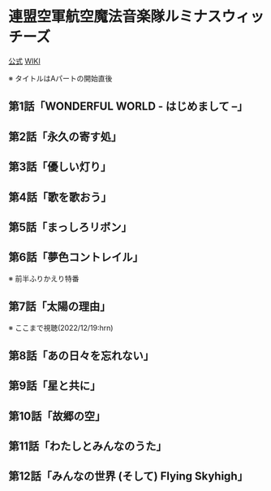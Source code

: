 # 連盟空軍航空魔法音楽隊ルミナスウィッチーズ

[公式](http://w-witch.jp/luminous/) 
[WIKI](https://ja.wikipedia.org/wiki/%E9%80%A3%E7%9B%9F%E7%A9%BA%E8%BB%8D%E8%88%AA%E7%A9%BA%E9%AD%94%E6%B3%95%E9%9F%B3%E6%A5%BD%E9%9A%8A%E3%83%AB%E3%83%9F%E3%83%8A%E3%82%B9%E3%82%A6%E3%82%A3%E3%83%83%E3%83%81%E3%83%BC%E3%82%BA) 

※ タイトルはAパートの開始直後

## 第1話「WONDERFUL WORLD - はじめまして –」

## 第2話「永久の寄す処」

## 第3話「優しい灯り」

## 第4話「歌を歌おう」

## 第5話「まっしろリボン」

## 第6話「夢色コントレイル」

※ 前半ふりかえり特番

## 第7話「太陽の理由」

※ ここまで視聴(2022/12/19:hrn)

## 第8話「あの日々を忘れない」

## 第9話「星と共に」

## 第10話「故郷の空」

## 第11話「わたしとみんなのうた」

## 第12話「みんなの世界 (そして) Flying Skyhigh」
